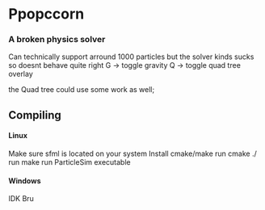 # Ppopccorn

### A broken physics solver

Can technically support arround 1000 particles but the solver kinds sucks so doesnt behave quite right
G -> toggle gravity
Q -> toggle quad tree overlay

the Quad tree could use some work as well;

## Compiling

#### Linux
Make sure sfml is located on your system
Install cmake/make
run cmake ./
run make
run ParticleSim executable

#### Windows
IDK Bru
